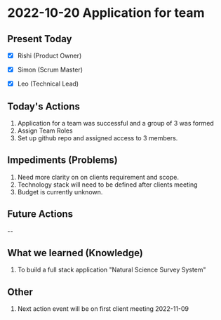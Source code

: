 # 2022-10-20 Application for team

## Present Today
- [X] Rishi (Product Owner)
- [X] Simon (Scrum Master)
- [X] Leo (Technical Lead)


## Today's Actions

1. Application for a team was successful and a group of 3 was formed
2. Assign Team Roles
3. Set up github repo and assigned access to 3 members.


## Impediments (Problems)
1. Need more clarity on on clients requirement and scope.
2. Technology stack will need to be defined after clients meeting
3. Budget is currently unknown.

## Future Actions
--

## What we learned (Knowledge)
1. To build a full stack application "Natural Science Survey System"


## Other
1. Next action event will be on first client meeting 2022-11-09